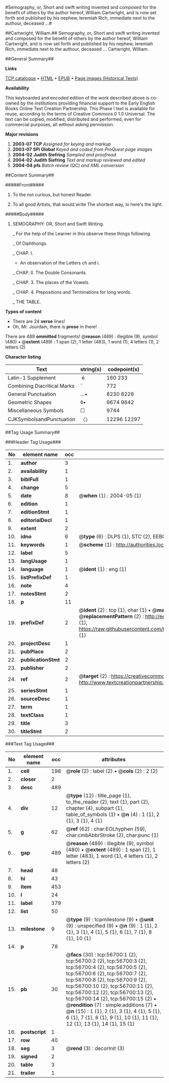 #Semography, or, Short and swift writing invented and composed for the benefit of others by the author hereof, William Cartwright, and is now set forth and published by his nephew, Ieremiah Rich, immediate next to the authour, deceased ...#

##Cartwright, William.##
Semography, or, Short and swift writing invented and composed for the benefit of others by the author hereof, William Cartwright, and is now set forth and published by his nephew, Ieremiah Rich, immediate next to the authour, deceased ...
Cartwright, William.

##General Summary##

**Links**

[TCP catalogue](http://www.ota.ox.ac.uk/tcp/)  • 
[HTML](http://tei.it.ox.ac.uk/tcp/Texts-HTML/free/A35/A35113.html)  • 
[EPUB](http://tei.it.ox.ac.uk/tcp/Texts-EPUB/free/A35/A35113.epub) • 
[Page images (Historical Texts)](https://data.historicaltexts.jisc.ac.uk/view?pubId=eebo-12234504e&pageId=eebo-12234504e-56700-1)

**Availability**

This keyboarded and encoded edition of the
	       work described above is co-owned by the institutions
	       providing financial support to the Early English Books
	       Online Text Creation Partnership. This Phase I text is
	       available for reuse, according to the terms of Creative
	       Commons 0 1.0 Universal. The text can be copied,
	       modified, distributed and performed, even for
	       commercial purposes, all without asking permission.

**Major revisions**

1. __2003-07__ __TCP__ *Assigned for keying and markup*
1. __2003-07__ __SPi Global__ *Keyed and coded from ProQuest page images*
1. __2004-02__ __Judith Siefring__ *Sampled and proofread*
1. __2004-02__ __Judith Siefring__ *Text and markup reviewed and edited*
1. __2004-04__ __pfs__ *Batch review (QC) and XML conversion*

##Content Summary##

#####Front#####

1. To the not curious, but honest Reader.

1. To all good Artists, that would write The shortest way, lo here's the light.

#####Body#####

1. SEMOGRAPHY: OR, Short and Swift Writing.

    _ For the help of the Learner in this observe these things following.

    _ Of Diphthongs.

    _ CHAP. I.

      * An observation of the Letters ch and i.

    _ CHAP. II. The Double Consonants.

    _ CHAP. 3. The places of the Vowels.

    _ CHAP. 4. Prepositions and Terminations for long words.

    _ THE TABLE.

**Types of content**

  * There are 24 **verse** lines!
  * Oh, Mr. Jourdain, there is **prose** in there!

There are 489 **ommitted** fragments! 
 @__reason__ (489) : illegible (9), symbol (480)  •  @__extent__ (489) : 1 span (2), 1 letter (483), 1 word (1), 4 letters (1), 2 letters (2)

**Character listing**


|Text|string(s)|codepoint(s)|
|---|---|---|
|Latin-1 Supplement| é|160 233|
|Combining             Diacritical Marks|̄|772|
|General Punctuation|…•|8230 8226|
|Geometric Shapes|◊▪|9674 9642|
|Miscellaneous Symbols|☐|9744|
|CJKSymbolsandPunctuation|〈〉|12296 12297|

##Tag Usage Summary##

###Header Tag Usage###

|No|element name|occ|attributes|
|---|---|---|---|
|1.|__author__|3||
|2.|__availability__|1||
|3.|__biblFull__|1||
|4.|__change__|5||
|5.|__date__|8| @__when__ (1) : 2004-05 (1)|
|6.|__edition__|1||
|7.|__editionStmt__|1||
|8.|__editorialDecl__|1||
|9.|__extent__|2||
|10.|__idno__|6| @__type__ (6) : DLPS (1), STC (2), EEBO-CITATION (1), OCLC (1), VID (1)|
|11.|__keywords__|1| @__scheme__ (1) : http://authorities.loc.gov/ (1)|
|12.|__label__|5||
|13.|__langUsage__|1||
|14.|__language__|1| @__ident__ (1) : eng (1)|
|15.|__listPrefixDef__|1||
|16.|__note__|4||
|17.|__notesStmt__|2||
|18.|__p__|11||
|19.|__prefixDef__|2| @__ident__ (2) : tcp (1), char (1)  •  @__matchPattern__ (2) : ([0-9\-]+):([0-9IVX]+) (1), (.+) (1)  •  @__replacementPattern__ (2) : http://eebo.chadwyck.com/downloadtiff?vid=$1&page=$2 (1), https://raw.githubusercontent.com/textcreationpartnership/Texts/master/tcpchars.xml#$1 (1)|
|20.|__projectDesc__|1||
|21.|__pubPlace__|2||
|22.|__publicationStmt__|2||
|23.|__publisher__|2||
|24.|__ref__|2| @__target__ (2) : https://creativecommons.org/publicdomain/zero/1.0/ (1), http://www.textcreationpartnership.org/docs/. (1)|
|25.|__seriesStmt__|1||
|26.|__sourceDesc__|1||
|27.|__term__|1||
|28.|__textClass__|1||
|29.|__title__|3||
|30.|__titleStmt__|2||


###Text Tag Usage###

|No|element name|occ|attributes|
|---|---|---|---|
|1.|__cell__|198| @__role__ (2) : label (2)  •  @__cols__ (2) : 2 (2)|
|2.|__closer__|2||
|3.|__desc__|489||
|4.|__div__|12| @__type__ (12) : title_page (1), to_the_reader (2), text (1), part (2), chapter (4), subpart (1), table_of_symbols (1)  •  @__n__ (4) : 1 (1), 2 (1), 3 (1), 4 (1)|
|5.|__g__|62| @__ref__ (62) : char:EOLhyphen (59), char:cmbAbbrStroke (2), char:punc (1)|
|6.|__gap__|489| @__reason__ (489) : illegible (9), symbol (480)  •  @__extent__ (489) : 1 span (2), 1 letter (483), 1 word (1), 4 letters (1), 2 letters (2)|
|7.|__head__|48||
|8.|__hi__|43||
|9.|__item__|453||
|10.|__l__|24||
|11.|__label__|379||
|12.|__list__|50||
|13.|__milestone__|9| @__type__ (9) : tcpmilestone (9)  •  @__unit__ (9) : unspecified (9)  •  @__n__ (9) : 1 (1), 2 (1), 3 (1), 4 (1), 5 (1), 6 (1), 7 (1), 8 (1), 10 (1)|
|14.|__p__|78||
|15.|__pb__|30| @__facs__ (30) : tcp:56700:1 (2), tcp:56700:2 (2), tcp:56700:3 (2), tcp:56700:4 (2), tcp:56700:5 (2), tcp:56700:6 (2), tcp:56700:7 (2), tcp:56700:8 (2), tcp:56700:9 (2), tcp:56700:10 (2), tcp:56700:11 (2), tcp:56700:12 (2), tcp:56700:13 (2), tcp:56700:14 (2), tcp:56700:15 (2)  •  @__rendition__ (7) : simple:additions (7)  •  @__n__ (15) : 1 (1), 2 (1), 3 (1), 4 (1), 5 (1), 6 (1), 7 (1), 8 (1), 9 (1), 10 (1), 11 (1), 12 (1), 13 (1), 14 (1), 15 (1)|
|16.|__postscript__|1||
|17.|__row__|40||
|18.|__seg__|3| @__rend__ (3) : decorInit (3)|
|19.|__signed__|2||
|20.|__table__|3||
|21.|__trailer__|1||
